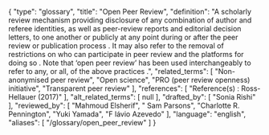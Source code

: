 {
    "type": "glossary",
    "title": "Open Peer Review",
    "definition": "A scholarly review mechanism providing disclosure of any combination of author and referee identities, as well as peer-review reports and editorial decision letters, to one another or publicly at any point during or after the peer review or publication process . It may also refer to the removal of restrictions on who can participate in peer review and the platforms for doing so . Note that ‘open peer review’ has been used interchangeably to refer to any, or all, of the above practices .",
    "related_terms": [
        "Non-anonymised peer review",
        "Open science",
        "PRO (peer review openness) initiative",
        "Transparent peer review"
    ],
    "references": [
        "Reference(s) : Ross-Hellauer (2017)"
    ],
    "alt_related_terms": [
        null
    ],
    "drafted_by": [
        "Sonia Rishi"
    ],
    "reviewed_by": [
        "Mahmoud Elsherif",
        " Sam Parsons",
        "Charlotte R. Pennington",
        "Yuki Yamada",
        "F lávio Azevedo"
    ],
    "language": "english",
    "aliases": [
        "/glossary/open_peer_review"
    ]
}
